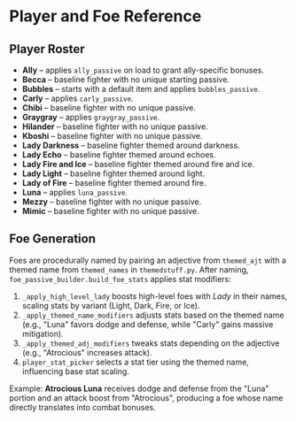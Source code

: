 # Player and Foe Reference

## Player Roster
- **Ally** – applies `ally_passive` on load to grant ally-specific bonuses.
- **Becca** – baseline fighter with no unique starting passive.
- **Bubbles** – starts with a default item and applies `bubbles_passive`.
- **Carly** – applies `carly_passive`.
- **Chibi** – baseline fighter with no unique passive.
- **Graygray** – applies `graygray_passive`.
- **Hilander** – baseline fighter with no unique passive.
- **Kboshi** – baseline fighter with no unique passive.
- **Lady Darkness** – baseline fighter themed around darkness.
- **Lady Echo** – baseline fighter themed around echoes.
- **Lady Fire and Ice** – baseline fighter themed around fire and ice.
- **Lady Light** – baseline fighter themed around light.
- **Lady of Fire** – baseline fighter themed around fire.
- **Luna** – applies `luna_passive`.
- **Mezzy** – baseline fighter with no unique passive.
- **Mimic** – baseline fighter with no unique passive.

## Foe Generation
Foes are procedurally named by pairing an adjective from `themed_ajt`
with a themed name from `themed_names` in `themedstuff.py`. After naming,
`foe_passive_builder.build_foe_stats` applies stat modifiers:

1. `_apply_high_level_lady` boosts high-level foes with *Lady* in their names,
   scaling stats by variant (Light, Dark, Fire, or Ice).
2. `_apply_themed_name_modifiers` adjusts stats based on the themed name
   (e.g., "Luna" favors dodge and defense, while "Carly" gains massive
   mitigation).
3. `_apply_themed_adj_modifiers` tweaks stats depending on the adjective
   (e.g., "Atrocious" increases attack).
4. `player_stat_picker` selects a stat tier using the themed name, influencing
   base stat scaling.

Example: **Atrocious Luna** receives dodge and defense from the "Luna" portion
and an attack boost from "Atrocious", producing a foe whose name directly
translates into combat bonuses.
